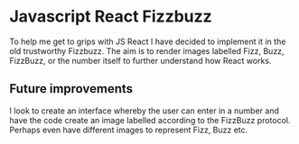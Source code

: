 # Javascript React Fizzbuzz

To help me get to grips with JS React I have decided to implement it in the old trustworthy Fizzbuzz.
The aim is to render images labelled Fizz, Buzz, FizzBuzz, or the number itself to further understand how React works.

## Future improvements

I look to create an interface whereby the user can enter in a number and have the code create an image labelled
according to the FizzBuzz protocol. Perhaps even have different images to represent Fizz, Buzz etc.
